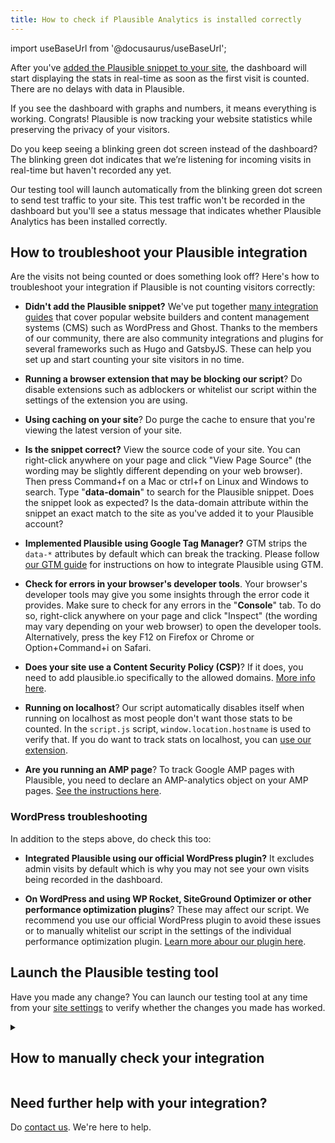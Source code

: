 ```yaml
---
title: How to check if Plausible Analytics is installed correctly 
---
```


import useBaseUrl from '@docusaurus/useBaseUrl';

After you've [added the Plausible snippet to your site](plausible-script.md), the dashboard will start displaying the stats in real-time as soon as the first visit is counted. There are no delays with data in Plausible.

If you see the dashboard with graphs and numbers, it means everything is working. Congrats! Plausible is now tracking your website statistics while preserving the privacy of your visitors.

Do you keep seeing a blinking green dot screen instead of the dashboard? The blinking green dot indicates that we’re listening for incoming visits in real-time but haven't recorded any yet. 

Our testing tool will launch automatically from the blinking green dot screen to send test traffic to your site. This test traffic won't be recorded in the dashboard but you'll see a status message that indicates whether Plausible Analytics has been installed correctly.

## How to troubleshoot your Plausible integration

Are the visits not being counted or does something look off? Here's how to troubleshoot your integration if Plausible is not counting visitors correctly:

* **Didn't add the Plausible snippet?** We've put together [many integration guides](integration-guides.md) that cover popular website builders and content management systems (CMS) such as WordPress and Ghost. Thanks to the members of our community, there are also community integrations and plugins for several frameworks such as Hugo and GatsbyJS. These can help you set up and start counting your site visitors in no time.

* **Running a browser extension that may be blocking our script**? Do disable extensions such as adblockers or whitelist our script within the settings of the extension you are using.

* **Using caching on your site**? Do purge the cache to ensure that you're viewing the latest version of your site.

* **Is the snippet correct?** View the source code of your site. You can right-click anywhere on your page and click "View Page Source" (the wording may be slightly different depending on your web browser). Then press Command+f on a Mac or ctrl+f on Linux and Windows to search. Type "**data-domain**" to search for the Plausible snippet. Does the snippet look as expected? Is the data-domain attribute within the snippet an exact match to the site as you've added it to your Plausible account?

* **Implemented Plausible using Google Tag Manager?** GTM strips the `data-*` attributes by default which can break the tracking. Please follow [our GTM guide](google-tag-manager.md) for instructions on how to integrate Plausible using GTM.

* **Check for errors in your browser's developer tools**. Your browser's developer tools may give you some insights through the error code it provides. Make sure to check for any errors in the "**Console**" tab. To do so, right-click anywhere on your page and click "Inspect" (the wording may vary depending on your web browser) to open the developer tools. Alternatively, press the key F12 on Firefox or Chrome or Option+Command+i on Safari.

* **Does your site use a Content Security Policy (CSP)**? If it does, you need to add plausible.io specifically to the allowed domains. [More info here](https://github.com/plausible/docs/issues/20).

* **Running on localhost**? Our script automatically disables itself when running on localhost as most people don't want those stats to be counted. In the `script.js` script, `window.location.hostname` is used to verify that. If you do want to track stats on localhost, you can [use our extension](script-extensions.md).
  
* **Are you running an AMP page**? To track Google AMP pages with Plausible, you need to declare an AMP-analytics object on your AMP pages. [See the instructions here](https://github.com/plausible/analytics/discussions/220#discussioncomment-904022).

### WordPress troubleshooting

In addition to the steps above, do check this too:

* **Integrated Plausible using our official WordPress plugin?** It excludes admin visits by default which is why you may not see your own visits being recorded in the dashboard.

* **On WordPress and using WP Rocket, SiteGround Optimizer or other performance optimization plugins**? These may affect our script. We recommend you use our official WordPress plugin to avoid these issues or to manually whitelist our script in the settings of the individual performance optimization plugin. [Learn more abour our plugin here](https://plausible.io/wordpress-analytics-plugin).

## Launch the Plausible testing tool

Have you made any change? You can launch our testing tool at any time from your [site settings](website-settings.md) to verify whether the changes you made has worked.

<details>

<summary>

## How to manually check your integration

</summary>

In some cases, our automated testing tool may not be able to check your site. In those cases, a manual check is needed:

## Check for the Plausible snippet in your source code

A simple way to verify if Plausible is working is to view the source code of your site and look for the Plausible snippet. Here's how:

1. Visit your home page or any other page on your site where Plausible is installed. 
2. View the source code of your site. You can right-click anywhere on your page and click "**View Page Source**" (the wording may be slightly different depending on your web browser). Alternatively, use a keyboard shortcut to view the source code (`Option+Command+u` on a Mac or `ctrl+u` on Linux and Windows).  
3. Press `Command+f` on a Mac or `ctrl+f` on Linux and Windows to search the source code. Type `data-domain` to search for the Plausible snippet. 
4. Do you see our snippet? Ensure that the snippet is correct and that there are no unintended modifications compared to the snippet we provided you with.

If you see our snippet in your source code and it is exactly the same snippet as the one we provided, it means Plausible is installed.

<img alt="Ensure that the Plausible Analytics script is loading by checking the source code" src={useBaseUrl('img/data-domain-plausible-analytics-script.png')} />

## Check for the Plausible script in your browser's developer tools

You can also use your browser's developer tools to look for the Plausible script or any errors related to your Plausible integration.

1. Visit your home page or any other page on your site where Plausible is installed. 
2. Right-click anywhere on your page and click "**Inspect**" (the wording may vary depending on your web browser) to open the developer tools. Alternatively, press the key `F12` on Firefox or Chrome or `Option+Command+i` on Safari.
3. Look into the "**Console**" tab in the developer tools for any errors related to Plausible. If you see an error related to the Plausible script, it means that something's not right with your implementation. We have some troubleshooting options further down this article.
4. Then click on the "**Network**" tab in the developer tools. It will be empty, so you would need to reload your page. After you refresh the page, you will start seeing some data in the "**Network**" tab. You should see the `script.js` script from the Plausible domain `plausible.io` in the list. The Plausible script should display status 200.

<img alt="Ensure that the Plausible Analytics script is loading in the 'Network' tab" src={useBaseUrl('img/network-check-if-plausible-is-working.png')} />

</details>

## Need further help with your integration?

Do [contact us](https://plausible.io/contact). We're here to help.
